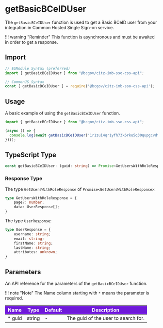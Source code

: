 # getBasicBCeIDUser

The `getBasicBCeIDUser` function is used to get a Basic BCeID user from your integration in Common Hosted Single Sign-on service.

!!! warning "Reminder"
    This function is asynchronous and must be awaited in order to get a response.

## Import

```JavaScript
// ESModule Syntax (preferred)
import { getBasicBCeIDUser } from "@bcgov/citz-imb-sso-css-api";

// CommonJS Syntax
const { getBasicBCeIDUser } = require('@bcgov/citz-imb-sso-css-api');
```

## Usage

A basic example of using the `getBasicBCeIDUser` function.

```JavaScript
import { getBasicBCeIDUser } from "@bcgov/citz-imb-sso-css-api";

(async () => {
  console.log(await getBasicBCeIDUser('1r1zui4qr1yfh73k6rku5q30qupgcvdt'));
})();
```

## TypeScript Type

<!-- The following code block is auto generated when types in the package change. -->
<!-- TYPE: getBasicBCeIDUser -->
```TypeScript
const getBasicBCeIDUser: (guid: string) => Promise<GetUsersWithRoleResponse>;
```

### Response Type

The type `GetUsersWithRoleResponse` of `Promise<GetUsersWithRoleResponse>`:

<!-- The following code block is auto generated when types in the package change. -->
<!-- TYPE: GetUsersWithRoleResponse -->
```TypeScript
type GetUsersWithRoleResponse = {
    page?: number;
    data: UserResponse[];
}
```

The type `UserResponse`:

<!-- The following code block is auto generated when types in the package change. -->
<!-- TYPE: UserResponse -->
```TypeScript
type UserResponse = {
    username: string;
    email: string;
    firstName: string;
    lastName: string;
    attributes: unknown;
}
```

## Parameters

An API reference for the parameters of the `getBasicBCeIDUser` function.

!!! note "Note"
    The Name column starting with `*` means the parameter is required.

<table>
  <!-- Table columns -->
  <thead>
    <tr>
      <th style="background: #6f19d9; color: white;">Name</th>
      <th style="background: #6f19d9; color: white;">Type</th>
      <th style="background: #6f19d9; color: white;">Default</th>
      <th style="background: #6f19d9; color: white;">Description</th>
    </tr>
  </thead>

  <!-- Table rows -->
  <tbody>
    <tr>
      <td>* guid</td>
      <td>string</td>
      <td>-</td>
      <td>The guid of the user to search for.</td>
    </tr>
  </tbody>
</table>
